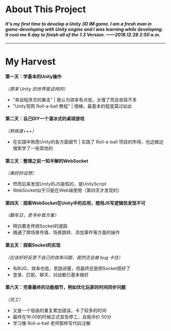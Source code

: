 # About This Project

#### _It's my first time to develop a Unity 3D IM game. I am a fresh man in game-developing with Unity engine and I was learning while developing. It cost me 6 day to finish all of the 1.3 Version.     ——2018.12.28 2:50 a.m._
___

# My Harvest


#### 第一天：学基本的Unity操作
_（原来 Unity 的世界是这样的）_
* "来自程序员的暴击" | 我认为效率有点低，太慢了而且收获不多
* "Unity官网 Roll-a-ball 教程" | 很棒，最基本的程度莫过如此


#### 第二天：自己DIY一个溜冰式的桌球游戏
_（熟练度+++）_
* 在实践中熟悉Unity的各方面细节 | 实践了 Roll-a-ball 项目的所得，也边做边搜索学了一些其他的


#### 第三天：整理之前一知半解的WebSocket
_（美好的设想）_
* 然而后来发现Unity的JS是假的，是UnityScript
* WebSocket似乎只能在Web端使用（第四天才发现的）


#### 第四天：探索WebSocket在Unity中的应用，想用JS写逻辑但发现不可
_（翻车日，思寻补救方案）_
* 明白要走传统Socket的道路
* 搞通了跨场景传值、场景跳转、添加事件等方面的操作


#### 第五天：探索Socket的实现
_（应该好好反思下自己的效率问题，居然还会被 bug 卡住）_
* 有BUG，效率也低，思路闭塞，但最终还是把Socket搭好了
* 登录、匹配、聊天、对战都已基本做好


#### 第六天：完善最终的功能细节，例如优化玩家的时间同步问题
_（完工）_
* 又是一个低级的重复累加错误，卡了较多的时间
* 最终在16:00的时候正式宣告停工，自我评价 50分
* 学习像 Roll-a-ball 老师那样写代码注解
 
